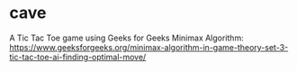 # cave

A Tic Tac Toe game using Geeks for Geeks Minimax Algorithm: https://www.geeksforgeeks.org/minimax-algorithm-in-game-theory-set-3-tic-tac-toe-ai-finding-optimal-move/
